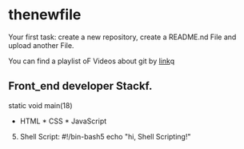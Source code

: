 # thenewfile
Your first task: create a new repository, create a README.nd File and upload another File.

You can find a playlist oF Videos about git by [link](https://www.youtube.com/watch?v=75QStdC3WgA)q
## Front_end developer Stackf.
static void main(18)
* HTML
﻿﻿* CSS
﻿﻿* JavaScript
5. Shell Script:
#!/bin-bash5
echo "hi, Shell Scripting!"

